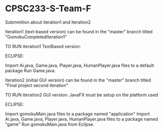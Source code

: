 # CPSC233-S-Team-F
Submmition about iteration1 and iteration2

Iteration1  (text-based version) can be found in the "master" branch titled "GomokuCompletedIteration1"

TO RUN iteration1 TextBased version:

ECLIPSE: 

Import Ai.java, Game.java, Player.java, HumanPlayer.java files to a default package
Run Game.java.

Iteration2 (initial GUI version) can be found in the "master" branch titled "Final project second iteration" 

TO RUN iteration2 GUI version: JavaFX must be setup on the platform used

ECLIPSE:

Import gomokuMain.java files to a package named "application"
Import Ai.java, Game.java, Player.java, HumanPlayer.java files to a package named "game"
Run gomokuMain.java from Eclipse.
